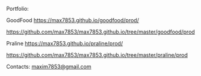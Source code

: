 Portfolio:

GoodFood 
https://max7853.github.io/goodfood/prod/

https://github.com/max7853/max7853.github.io/tree/master/goodfood/prod


Praline 
https://max7853.github.io/praline/prod/

https://github.com/max7853/max7853.github.io/tree/master/praline/prod


Contacts: maxim7853@gmail.com
